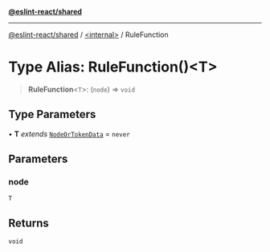 [**@eslint-react/shared**](../../README.md)

***

[@eslint-react/shared](../../README.md) / [\<internal\>](../README.md) / RuleFunction

# Type Alias: RuleFunction()\<T\>

> **RuleFunction**\<`T`\>: (`node`) => `void`

## Type Parameters

• **T** *extends* [`NodeOrTokenData`](../interfaces/NodeOrTokenData.md) = `never`

## Parameters

### node

`T`

## Returns

`void`
